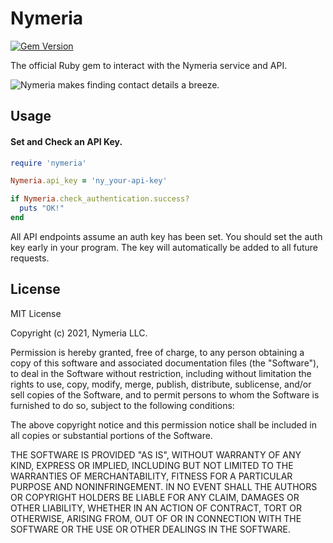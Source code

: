 # Nymeria

[![Gem Version](https://badge.fury.io/rb/nymeria.svg)](https://badge.fury.io/rb/nymeria)

The official Ruby gem to interact with the Nymeria service and API.

![Nymeria makes finding contact details a breeze.](https://www.nymeria.io/marquee.png)

## Usage

#### Set and Check an API Key.

```ruby
require 'nymeria'

Nymeria.api_key = 'ny_your-api-key'

if Nymeria.check_authentication.success?
  puts "OK!"
end
```

All API endpoints assume an auth key has been set. You should set the auth key
early in your program. The key will automatically be added to all future
requests.

## License

MIT License

Copyright (c) 2021, Nymeria LLC.

Permission is hereby granted, free of charge, to any person obtaining a copy
of this software and associated documentation files (the "Software"), to deal
in the Software without restriction, including without limitation the rights
to use, copy, modify, merge, publish, distribute, sublicense, and/or sell
copies of the Software, and to permit persons to whom the Software is
furnished to do so, subject to the following conditions:

The above copyright notice and this permission notice shall be included in all
copies or substantial portions of the Software.

THE SOFTWARE IS PROVIDED "AS IS", WITHOUT WARRANTY OF ANY KIND, EXPRESS OR
IMPLIED, INCLUDING BUT NOT LIMITED TO THE WARRANTIES OF MERCHANTABILITY,
FITNESS FOR A PARTICULAR PURPOSE AND NONINFRINGEMENT. IN NO EVENT SHALL THE
AUTHORS OR COPYRIGHT HOLDERS BE LIABLE FOR ANY CLAIM, DAMAGES OR OTHER
LIABILITY, WHETHER IN AN ACTION OF CONTRACT, TORT OR OTHERWISE, ARISING FROM,
OUT OF OR IN CONNECTION WITH THE SOFTWARE OR THE USE OR OTHER DEALINGS IN THE
SOFTWARE.
